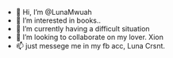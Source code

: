 - 👋 Hi, I’m @LunaMwuah
- 👀 I’m interested in books..
- 🌱 I’m currently having a difficult situation 
- 💞️ I’m looking to collaborate on my lover. Xion
- 📫 just messege me in my fb acc, Luna Crsnt.

<!---
LunaMwuah/LunaMwuah is a ✨ special ✨ repository because its `README.md` (this file) appears on your GitHub profile.
You can click the Preview link to take a look at your changes.
--->
